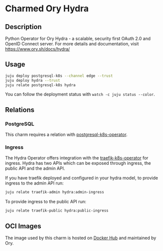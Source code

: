 # Charmed Ory Hydra

## Description

Python Operator for Ory Hydra - a scalable, security first OAuth 2.0 and OpenID Connect server. For more details and documentation, visit https://www.ory.sh/docs/hydra/

## Usage

```bash
juju deploy postgresql-k8s --channel edge --trust
juju deploy hydra --trust
juju relate postgresql-k8s hydra
```

You can follow the deployment status with `watch -c juju status --color`.

## Relations

### PostgreSQL

This charm requires a relation with [postgresql-k8s-operator](https://github.com/canonical/postgresql-k8s-operator).

### Ingress

The Hydra Operator offers integration with the [traefik-k8s-operator](https://github.com/canonical/traefik-k8s-operator) for ingress. Hydra has two APIs which can be exposed through ingress, the public API and the admin API.

If you have traefik deployed and configured in your hydra model, to provide ingress to the admin API run:

```bash
juju relate traefik-admin hydra:admin-ingress
```

To provide ingress to the public API run:

```bash
juju relate traefik-public hydra:public-ingress
```

## OCI Images

The image used by this charm is hosted on [Docker Hub](https://hub.docker.com/r/oryd/hydra) and maintained by Ory.
